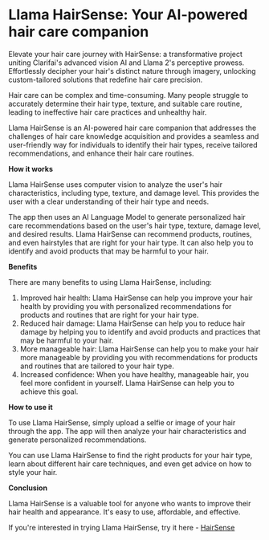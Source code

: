 # Llama HairSense: Your AI-powered hair care companion
 Elevate your hair care journey with HairSense: a transformative project uniting Clarifai's advanced vision AI and Llama 2's perceptive prowess. Effortlessly decipher your hair's distinct nature through imagery, unlocking custom-tailored solutions that redefine hair care precision.

Hair care can be complex and time-consuming. Many people struggle to accurately determine their hair type, texture, and suitable care routine, leading to ineffective hair care practices and unhealthy hair.

Llama HairSense is an AI-powered hair care companion that addresses the challenges of hair care knowledge acquisition and provides a seamless and user-friendly way for individuals to identify their hair types, receive tailored recommendations, and enhance their hair care routines.

**How it works**

Llama HairSense uses computer vision to analyze the user's hair characteristics, including type, texture, and damage level. This provides the user with a clear understanding of their hair type and needs.

The app then uses an AI Language Model to generate personalized hair care recommendations based on the user's hair type, texture, damage level, and desired results. Llama HairSense can recommend products, routines, and even hairstyles that are right for your hair type. It can also help you to identify and avoid products that may be harmful to your hair.

**Benefits**

There are many benefits to using Llama HairSense, including:

1. Improved hair health: Llama HairSense can help you improve your hair health by providing you with personalized recommendations for products and routines that are right for your hair type.
2. Reduced hair damage: Llama HairSense can help you to reduce hair damage by helping you to identify and avoid products and practices that may be harmful to your hair.
3. More manageable hair: Llama HairSense can help you to make your hair more manageable by providing you with recommendations for products and routines that are tailored to your hair type.
4. Increased confidence: When you have healthy, manageable hair, you feel more confident in yourself. Llama HairSense can help you to achieve this goal.

**How to use it**

To use Llama HairSense, simply upload a selfie or image of your hair through the app. The app will then analyze your hair characteristics and generate personalized recommendations.

You can use Llama HairSense to find the right products for your hair type, learn about different hair care techniques, and even get advice on how to style your hair.

**Conclusion**

Llama HairSense is a valuable tool for anyone who wants to improve their hair health and appearance. It's easy to use, affordable, and effective.

If you're interested in trying Llama HairSense, try it here - [HairSense](https://llamahairsense.streamlit.app/)
